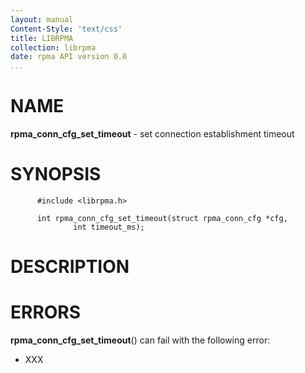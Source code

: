 ```yaml
---
layout: manual
Content-Style: 'text/css'
title: LIBRPMA
collection: librpma
date: rpma API version 0.0
...
```


[comment]: <> (SPDX-License-Identifier: BSD-3-Clause)
[comment]: <> (Copyright 2020, Intel Corporation)

NAME
====

**rpma\_conn\_cfg\_set\_timeout** - set connection establishment timeout

SYNOPSIS
========

          #include <librpma.h>

          int rpma_conn_cfg_set_timeout(struct rpma_conn_cfg *cfg,
                  int timeout_ms);

DESCRIPTION
===========

ERRORS
======

**rpma\_conn\_cfg\_set\_timeout**() can fail with the following error:

-   XXX
